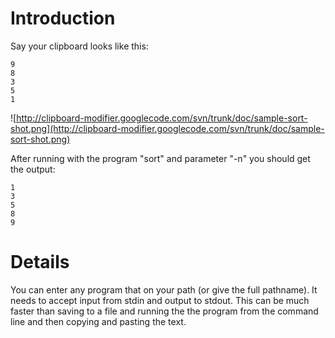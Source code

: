 # Introduction #

Say your clipboard looks like this:
```
9
8
3
5
1
```

![http://clipboard-modifier.googlecode.com/svn/trunk/doc/sample-sort-shot.png](http://clipboard-modifier.googlecode.com/svn/trunk/doc/sample-sort-shot.png)

After running with the program "sort" and parameter "-n" you should get the output:
```
1
3
5
8
9
```

# Details #

You can enter any program that on your path (or give the full pathname).  It needs to accept input from stdin and output to stdout.
This can be much faster than saving to a file and running the the program from the command line and then copying and pasting the text.